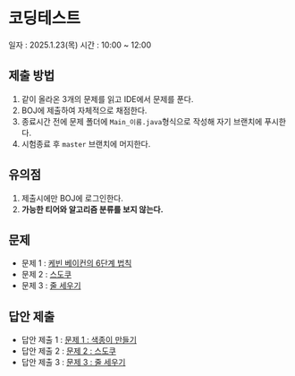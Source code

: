 # 코딩테스트

일자 : 2025.1.23(목)
시간 : 10:00 ~ 12:00

## 제출 방법

1. 같이 올라온 3개의 문제를 읽고 IDE에서 문제를 푼다.
2. BOJ에 제출하여 자체적으로 채점한다.
3. 종료시간 전에 문제 폴더에 `Main_이름.java`형식으로 작성해 자기 브랜치에 푸시한다.
4. 시험종료 후 `master` 브랜치에 머지한다.

## 유의점

1. 제출시에만 BOJ에 로그인한다.
2. **가능한 티어와 알고리즘 분류를 보지 않는다.**

## 문제

- 문제 1 : [케빈 베이컨의 6단계 법칙](./1_PLAN-151_boj-1389_케빈%20베이컨의%206단계%20법칙/README.md)
- 문제 2 : [스도쿠](./2_PLAN-146_boj-2580_스도쿠/README.md)
- 문제 3 : [줄 세우기](./3_PLAN-134_boj-2631_줄%20세우기/README.md)

## 답안 제출

- 답안 제출 1 : [문제 1 : 색종이 만들기](https://www.acmicpc.net/problem/1389)
- 답안 제출 2 : [문제 2 : 스도쿠](https://www.acmicpc.net/problem/2580)
- 답안 제출 3 : [문제 3 : 줄 세우기](https://www.acmicpc.net/problem/2631)

